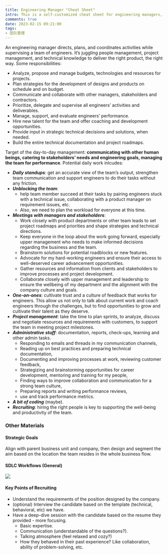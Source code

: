 ```yaml
---
title: Engineering Manager "Cheat Sheet"
intro: This is a self-customized cheat sheet for engineering managers, and here I listed some knowledge collections based on my learning, understanding and experiences so far (keep updating).
comments: true
date: 2023-02-15 09:21:00
tags:
- 团队管理
---
```


An engineering manager directs, plans, and coordinates activities while supervising a team of engineers. It’s juggling people management, project management, and technical knowledge to deliver the right product, the right way. Some responsibilities:

* Analyze, propose and manage budgets, technologies and resources for projects.
* Plan strategies for the development of designs and products on schedule and on budget.
* Communicate and collaborate with other managers, stakeholders and contractors.
* Prioritize, delegate and supervise all engineers’ activities and deliverables.
* Manage, support, and evaluate engineers’ performance.
* Hire new talent for the team and offer coaching and development opportunities.
* Provide input in strategic technical decisions and solutions, when needed.
* Build the entire technical documentation and project roadmaps.

Target of the day-to-day management: **communicating with other human beings, catering to stakeholders’ needs and engineering goals, managing the team for performance**. Potential daily work inlcudes:

* ***Daily standups***: get an accurate view of the team’s output, strengthen team communication and support engineers to do their tasks without any friction. 
* ***Unblocking the team***: 
  * help team member succeed at their tasks by pairing engineers stuck with a technical issue, collaborating with a product manager on requirement issues, etc. 
  * Also, we need to plan the workload for everyone at this time.
* ***Meetings with managers and stakeholders***:
  * Work closely with product departments or other team leads to set project roadmaps and priorities and shape strategies and technical directions.
  * Keep everyone in the loop about the work going forward, especially upper management who needs to make informed decisions regarding the business and the team.
  * Brainstorm solutions for potential roadblocks or new features.
  * Advocate for my hard-working engineers and ensure their access to well-deserved career advancement opportunities.
  * Gather resources and information from clients and stakeholders to improve processes and project development.
  * Collaborate closely with upper management and leadership to ensure the wellbeing of my department and the alignment with the company culture and goals.
* ***One-on-ones***: cultivate trust and a culture of feedback that works for engineers. This allow us not only to talk about current work and coach engineers through the challenges, but to find opportunities to grow and cultivate their talent as they deserve. 
* ***Project management***: take the time to plan sprints, to analyze, discuss and negotiate resources and requirements with customers, to support the team in meeting project milestones.
* ***Administrative stuff***: documentation, reports, check-ups, learning and other admin tasks.
  * Responding to emails and threads in my communication channels, 
  * Reading up on best practices and preparing technical documentation, 
  * Documenting and improving processes at work, reviewing customer feedback,
  * Strategizing and brainstorming opportunities for career development, mentoring and training for my people,
  * Finding ways to improve collaboration and communication for a strong team culture,
  * Preparing reports and writing performance reviews,
  * use and track performance metrics.
* ***A bit of coding*** (maybe).
* ***Recruiting***: hiring the right people is key to supporting the well-being and productivity of the team.


### Other Materials

#### Strategic Goals

Align with parent business unit and company, then design and segment the aim based on the location the team resides in the whole business flow.

#### SDLC Workflows (General)

![](1.png)

#### Key Points of Recruiting

* Understand the requirements of the position designed by the company.
* (optional) Interview the candidate based on the template (technical, behavioral, etc) we have.
* Have a deep-dive session with the candidate based on the resume they provided - more focusing.
  * Basic expertise.
  * Communication (understandable of the questions?).
  * Talking atmosphere (feel relaxed and cozy?)
  * How they behaved in their past experience? Like collaboration, ability of problem-solving, etc.
